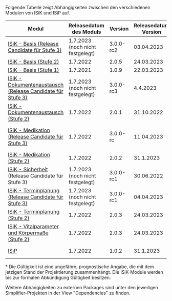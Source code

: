 Folgende Tabelle zeigt Abhängigkeiten zwischen den verschiedenen Modulen von ISiK und ISiP auf.

| **Modul**                  | **Releasedatum des Moduls**   | **Version** | **Releasedatum Version** |**Gültig bis\*** | **Verpflichtend ab** | **Abkündigungsdatum** | **Abhängigkeiten** |
|---------------------------|-----------------|-------------|------------------|-----------------------|---------|-------|--------------------|
| [ISiK - Basis (Release Candidate für Stufe 3)](https://simplifier.net/isik-v3)    | 1.7.2023 (noch nicht festgelegt)|     3.0.0-rc2      |    03.04.2023        |  30.06.2026 | 01.07.2025 |      -    |     |
| [ISiK - Basis (Stufe 2)](https://simplifier.net/isik)    | 1.7.2022|     2.0.5        |    24.03.2023        |  30.06.2025 | 01.07.2024 |      -    |     |
| [ISiK - Basis (Stufe 1)](https://simplifier.net/isik-basis-1) |  1.7.2021  |       1.0.9      |     22.03.2023              |   30.06.2024 |  30.08.2023 | -     |        |
|[ISiK - Dokumentenaustausch (Release Candidate für Stufe 3)](https://simplifier.net/spec-isik-dokumentenaustausch)  | 1.7.2023 (noch nicht festgelegt)  |     3.0.0-rc3       |      4.4.2023      |   noch nicht festgelegt |    noch nicht festgelegt|    -    |   [ISiK - Basis (Release Candidate für Stufe 3)](https://simplifier.net/isik-v3)  |
|[ISiK - Dokumentenaustausch (Stufe 2)](https://gematik.github.io/spec-ISiK-Dokumentenaustausch/IG/2.0.1/ImplementationGuide-markdown-Einfuehrung.html)   | 1.7.2022   |     2.0.1       |      31.10.2022      |   abgekündigt  |abgekündigt | 1.2.2023   |
| [ISiK - Medikation (Release Candidate für Stufe 3)](https://simplifier.net/guide/implementierungsleitfaden-isik-modul-medikation?version=current)  | 1.7.2022   | 3.0.0-rc |          11.04.2023        |   noch nicht festgelegt |    noch nicht festgelegt |  -    |     [ISiK - Basis (Release Candidate für Stufe 3)](https://simplifier.net/isik-v3)    |
| [ISiK - Medikation (Stufe 2)](https://simplifier.net/spec-isik-medikation)  | 1.7.2022   | 2.0.2 |          31.1.2023      |  30.06.2025 |  01.07.2024  |   -    |    [ISiK - Basis (Stufe 2)](https://simplifier.net/isik)   |
[ISiK - Sicherheit ](https://simplifier.net/spec-isik-sicherheit) (Release Candidate für Stufe 3)   | 1.7.2023 (noch nicht festgelegt)  |    3.0.0-rc1       |     30.06.2022       |    noch nicht festgelegt |    noch nicht festgelegt |  -    |    |
| [ISiK - Terminplanung (Release Candidate für Stufe 3)](https://simplifier.net/spec-isik-terminplanung) | 1.7.2023 (noch nicht festgelegt)   |     3.0.0-rc1       |    04.04.2023        |   noch nicht festgelegt |     noch nicht festgelegt  |   -    |  [ISiK - Basis (Stufe 3)](https://simplifier.net/isik-v3)    |
| [ISiK - Terminplanung (Stufe 2)](https://simplifier.net/spec-isik-terminplanung) | 1.7.2022    |     2.0.3        |    24.03.2023        |  30.06.2025 |    01.07.2024  |   -    |  [ISiK - Basis (Stufe 2)](https://simplifier.net/isik)    |
| [ISiK - Vitalparameter und Körpermaße (Stufe 2)](https://simplifier.net/spec-isik-vitalparameter-und-koerpermasse) | 1.7.2022   |        2.0.3     |    24.03.2023    |   30.06.2025 | 01.07.2024  | -      | [ISiK - Basis (Stufe 2)](https://simplifier.net/isik)  |
| [ISiP](https://simplifier.net/isip)   | 1.7.2022   |       1.0.2      |       31.1.2023           | 30.06.2025 |   01.07.2024  |  -   |   [ISiK - Basis (Stufe 2)](https://simplifier.net/isik)     |


\* Die Gültigkeit ist eine ungefähre, prognostische Angabe, die mit dem jetzigen Stand der Projektierung zusammenhängt. Die ISiK-Module werden bis zur formalen Abkündigung Gültigkeit besitzen.

Weitere Abhängigkeiten zu externen Packages sind unter den jeweiligen Simplifier-Projekten in der View "Dependencies" zu finden.
